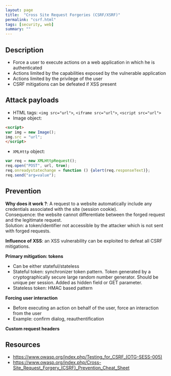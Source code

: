```yaml
---
layout: page
title:  "Cross Site Request Forgeries (CSRF/XSRF)"
permalink: "csrf.html"
tags: [security, web]
summary: ""
---
```

## Description
* Force a user to execute actions on a web application in which he is authenticated
* Actions limited by the capabilities exposed by the vulnerable application
* Actions limited by the privilege of the user
* CSRF mitigations can be defeated if XSS present

## Attack payloads
* HTML tags: `<img src="url">`, `<iframe src="url">`, `<script src="url">`
* Image object:
```html
<script>
var img = new Image();
img.src = "url";
</script>
```
* `XMLHttp` object:
```javascript
var req = new XMLHttpRequest();
req.open("POST", url, true);
req.onreadystatechange = function () {alert(req.responseText)};
req.send("arg=value");
```


## Prevention
**Why does it work ?**:
A request to a website automatically include any credentials associated with the site (session cookie).  
Consequence: the website cannot differentiate between the forged request and the legitimate request.  
Solution: a token/identifier not accessible by the attacker which is not sent with forged requests.  

**Influence of XSS**:
an XSS vulnerability can be exploited to defeat all CSRF mitigations.  

**Primary mitigation: tokens**
* Can be either stateful/stateless
* Stateful token: synchronizer token pattern. Token generated by a cryptographically secure large random number generator.
Should be unique per session. Added as hidden field or GET parameter.
* Stateless token: HMAC based pattern

**Forcing user interaction**
* Before executing an action on behalf of the user, force an interaction from the user
* Example: confirm dialog, reauthentification

**Custom request headers**


## Resources
* https://www.owasp.org/index.php/Testing_for_CSRF_(OTG-SESS-005)
* https://www.owasp.org/index.php/Cross-Site_Request_Forgery_(CSRF)_Prevention_Cheat_Sheet
